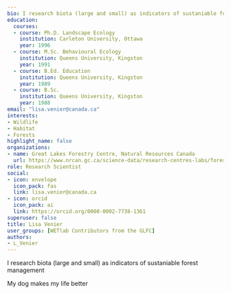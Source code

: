 ```yaml
--- 
bio: I research biota (large and small) as indicators of sustaniable forest management
education:
  courses:
  - course: Ph.D. Landscape Ecology
    institution: Carleton University, Ottawa
    year: 1996
  - course: M.Sc. Behavioural Ecology
    institution: Queens University, Kingston
    year: 1991
  - course: B.Ed. Education
    institution: Queens University, Kingston
    year: 1989
  - course: B.Sc.
    institution: Queens University, Kingston
    year: 1988
email: "lisa.venier@canada.ca"
interests:
- Wildlife
- Habitat
- Forests
highlight_name: false
organizations:
- name: Great Lakes Forestry Centre, Natural Resources Canada
  url: https://www.nrcan.gc.ca/science-data/research-centres-labs/forestry-research-centres/great-lakes-forestry-centre/13459
role: Research Scientist
social:
- icon: envelope
  icon_pack: fas
  link: lisa.venier@canada.ca
- icon: orcid
  icon_pack: ai
  link: https://orcid.org/0000-0002-7738-1361
superuser: false
title: Lisa Venier
user_groups: [WETlab Contributors from the GLFC]
authors:
- L_Venier
---
```




I research biota (large and small) as indicators of sustaniable forest management

My dog makes my life better


